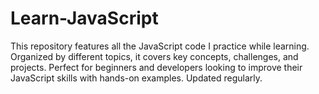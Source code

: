 # Learn-JavaScript
 This repository features all the JavaScript code I practice while learning. Organized by different topics, it covers key concepts, challenges, and projects. Perfect for beginners and developers looking to improve their JavaScript skills with hands-on examples. Updated regularly.
